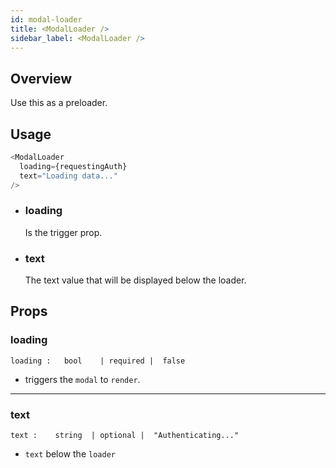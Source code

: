 ```yaml
---
id: modal-loader
title: <ModalLoader />
sidebar_label: <ModalLoader />
---
```


## Overview

Use this as a preloader.

## Usage

```js
<ModalLoader
  loading={requestingAuth}
  text="Loading data..."
/>
```

  - ### loading
    Is the trigger prop.

  - ### text
    The text value that will be displayed below the loader.

## Props

  ### loading

  ```
  loading :   bool    | required |  false
  ```
  - triggers the `modal` to `render`.

  ---

  ### text

  ```
  text :    string  | optional |  "Authenticating..."
  ```
  - `text` below the `loader`

  